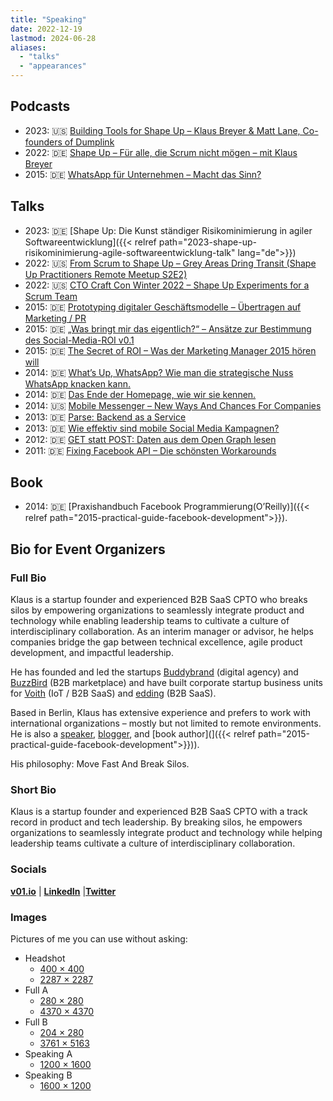 ```yaml
---
title: "Speaking"
date: 2022-12-19
lastmod: 2024-06-28
aliases:
  - "talks"
  - "appearances"
---
```


## Podcasts

- 2023: 🇺🇸 [Building Tools for Shape Up – Klaus Breyer & Matt Lane, Co-founders of Dumplink][16]
- 2022: 🇩🇪 [Shape Up – Für alle, die Scrum nicht mögen – mit Klaus Breyer][2]
- 2015: 🇩🇪 [WhatsApp für Unternehmen – Macht das Sinn?][3]

## Talks

- 2023: 🇩🇪 [Shape Up: Die Kunst ständiger Risikominimierung in agiler Softwareentwicklung]({{< relref path="2023-shape-up-risikominimierung-agile-softwareentwicklung-talk" lang="de">}})
- 2022: 🇺🇸 [From Scrum to Shape Up – Grey Areas Dring Transit (Shape Up Practitioners Remote Meetup S2E2)][4]
- 2022: 🇺🇸 [CTO Craft Con Winter 2022 – Shape Up Experiments for a Scrum Team][15]
- 2015: 🇩🇪 [Prototyping digitaler Geschäftsmodelle – Übertragen auf Marketing / PR][5]
- 2015: 🇩🇪 [„Was bringt mir das eigentlich?“ – Ansätze zur Bestimmung des Social-Media-ROI v0.1][6]
- 2015: 🇩🇪 [The Secret of ROI – Was der Marketing Manager 2015 hören will][7]
- 2014: 🇩🇪 [What’s Up, WhatsApp? Wie man die strategische Nuss WhatsApp knacken kann.][8]
- 2014: 🇩🇪 [Das Ende der Homepage, wie wir sie kennen.][9]
- 2014: 🇺🇸 [Mobile Messenger – New Ways And Chances For Companies][10]
- 2013: 🇩🇪 [Parse: Backend as a Service][11]
- 2013: 🇩🇪 [Wie effektiv sind mobile Social Media Kampagnen?][12]
- 2012: 🇩🇪 [GET statt POST: Daten aus dem Open Graph lesen][13]
- 2011: 🇩🇪 [Fixing Facebook API – Die schönsten Workarounds][14]

## Book

- 2014: 🇩🇪 [Praxishandbuch Facebook Programmierung(O’Reilly)]({{< relref path="2015-practical-guide-facebook-development">}}).

## Bio for Event Organizers

### Full Bio

Klaus is a startup founder and experienced B2B SaaS CPTO who breaks silos by empowering organizations to seamlessly integrate product and technology while enabling leadership teams to cultivate a culture of interdisciplinary collaboration. As an interim manager or advisor, he helps companies bridge the gap between technical excellence, agile product development, and impactful leadership.

He has founded and led the startups [Buddybrand](https://www.buddybrand.com/) (digital agency) and [BuzzBird](https://www.buzzbird.de/) (B2B marketplace) and have built corporate startup business units for [Voith](https://voith.com) (IoT / B2B SaaS) and [edding](https://www.edding.com/de-de/) (B2B SaaS).

Based in Berlin, Klaus has extensive experience and prefers to work with international organizations – mostly but not limited to remote environments. He is also a [speaker](pages/speaking), [blogger](posts), and [book author](]({{< relref path="2015-practical-guide-facebook-development">}})).

His philosophy: Move Fast And Break Silos.

### Short Bio

Klaus is a startup founder and experienced B2B SaaS CPTO with a track record in product and tech leadership. By breaking silos, he empowers organizations to seamlessly integrate product and technology while helping leadership teams cultivate a culture of interdisciplinary collaboration.

### Socials

**[v01.io](https://www.v01.io/?nl)** | **[LinkedIn](https://www.linkedin.com/in/klaus-breyer/)** |**[Twitter](https://twitter.com/klausbreyer)**

### Images

Pictures of me you can use without asking:

- Headshot
  - [400 × 400](/images/klaus-breyer-headshot-small.jpg)
  - [2287 × 2287](/images/klaus-breyer-headshot.jpg)
- Full A
  - [280 × 280](/images/klaus-breyer-a-small.jpg)
  - [4370 × 4370](/images/klaus-breyer-a-full.jpg)
- Full B
  - [204 × 280](/images/klaus-breyer-b-small.jpg)
  - [3761 × 5163](/images/klaus-breyer-b-full.jpg)
- Speaking A
  - [1200 × 1600](/images/SpeakingA.jpg)
- Speaking B
  - [1600 × 1200](/images/SpeakingB.jpg)

[2]: http://www.socialgenius.de/whatsapp-unternehmen-marketing-support/
[3]: https://superdev.club/podcasts/shape-up/
[4]: https://www.youtube.com/watch?v=XEnrFbR2qso
[5]: http://de.slideshare.net/klausbreyer/prototyping-digitaler-geschftsmodelle-bertragen-auf-marketing-pr
[6]: http://de.slideshare.net/klausbreyer/2015-0609-webinale-was-bringt-mir-das-eigentlich-ansatze-zur-bestimmung-des-socialmediaroi-v01
[7]: http://de.slideshare.net/fbmarket/the-secret-of-roi
[8]: http://de.slideshare.net/klausbreyer/whats-up-whatsapp-wie-man-die-strategische-nuss-whatsapp-knacken-kann?
[9]: http://de.slideshare.net/klausbreyer/2014-1028-webtechcon-iphp-das-ende-der-homepage-wie-wir-sie-kennen?
[10]: http://www.slideshare.net/klausbreyer/buddybrand-mobile-messenger-new-ways-and-chances-for-companies
[11]: http://de.slideshare.net/fbmarket/parse-backend-as-a-service-allfacebook-developer-conference
[12]: http://de.slideshare.net/klausbreyer/klaus-breyer-mmid2013v3
[13]: http://de.slideshare.net/fbmarket/get-statt-post-daten-aus-dem-open-graph-lesen-allfacebook-developer-conference
[14]: http://de.slideshare.net/klausbreyer/fixing-facebook-api
[15]: https://www.youtube.com/watch?v=cUTvxNkUQrg
[16]: https://shapersbuilders.transistor.fm/episodes/building-tools-for-shape-up-klaus-breyer-matt-lane-co-founders-of-dumplink
